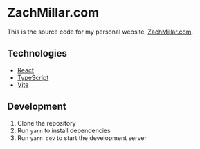 # ZachMillar.com

This is the source code for my personal website, [ZachMillar.com](https://zachmillar.com).

## Technologies

- [React](https://reactjs.org/)
- [TypeScript](https://www.typescriptlang.org/)
- [Vite](https://vitejs.dev/)

## Development

1. Clone the repository
2. Run `yarn` to install dependencies
3. Run `yarn dev` to start the development server
